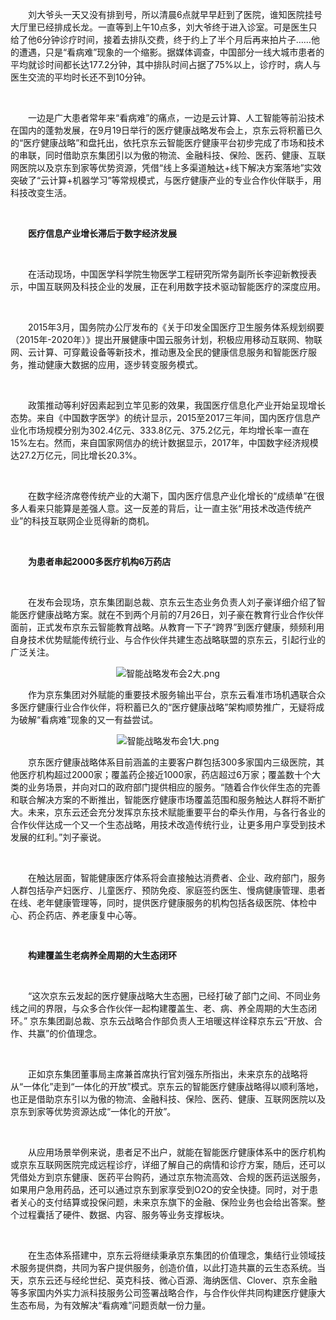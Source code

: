 <p style="text-indent: 2em;">刘大爷头一天又没有排到号，所以清晨6点就早早赶到了医院，谁知医院挂号大厅里已经排成长龙。一直等到上午10点多，刘大爷终于进入诊室。可是医生只给了他6分钟诊疗时间，接着去排队交费，终于约上了半个月后再来拍片子……他的遭遇，只是“看病难”现象的一个缩影。据媒体调查，中国部分一线大城市患者的平均就诊时间都长达177.2分钟，其中排队时间占据了75%以上，诊疗时，病人与医生交流的平均时长还不到10分钟。</p>
<p style="text-indent: 2em;"><br/></p>
<p style="text-indent: 2em;">一边是广大患者常年来“看病难”的痛点，一边是云计算、人工智能等前沿技术在国内的蓬勃发展，在9月19日举行的医疗健康战略发布会上，京东云将积蓄已久的“医疗健康战略”和盘托出，依托京东云智能医疗健康平台初步完成了市场和技术的串联，同时借助京东集团引以为傲的物流、金融科技、保险、医药、健康、互联网医院以及京东到家等优势资源，凭借“线上多渠道触达+线下解决方案落地”实效突破了“云计算+机器学习”等常规模式，与医疗健康产业的专业合作伙伴联手，用科技改变生活。</p>
<p style="text-indent: 2em;"><br/></p>
<p style="text-indent: 2em;"><strong>医疗信息产业增长滞后于数字经济发展</strong></p>
<p style="text-indent: 2em;"><strong><br/></strong></p>
<p style="text-indent: 2em;">在活动现场，中国医学科学院生物医学工程研究所常务副所长李迎新教授表示，中国互联网及科技企业的发展，正在利用数字技术驱动智能医疗的深度应用。</p>
<p style="text-indent: 2em;"><br/></p>
<p style="text-indent: 2em;">2015年3月，国务院办公厅发布的《关于印发全国医疗卫生服务体系规划纲要（2015年-2020年）》提出开展健康中国云服务计划，积极应用移动互联网、物联网、云计算、可穿戴设备等新技术，推动惠及全民的健康信息服务和智能医疗服务，推动健康大数据的应用，逐步转变服务模式。</p>
<p style="text-indent: 2em;"><br/></p>
<p style="text-indent: 2em;">政策推动等利好因素起到立竿见影的效果，我国医疗信息化产业开始呈现增长态势。来自《中国数字医学》的统计显示，2015至2017三年间，国内医疗信息产业化市场规模分别为302.4亿元、333.8亿元、375.2亿元，年均增长率一直在15%左右。然而，来自国家网信办的统计数据显示，2017年，中国数字经济规模达27.2万亿元，同比增长20.3%。</p>
<p style="text-indent: 2em;"><br/></p>
<p style="text-indent: 2em;">在数字经济席卷传统产业的大潮下，国内医疗信息产业化增长的“成绩单”在很多人看来只能算是差强人意。这一反差的背后，让一直主张“用技术改造传统产业”的科技互联网企业觅得新的商机。</p>
<p><br/></p>
<p style="text-indent: 2em;"><strong>为患者串起2000多医疗机构6万药店</strong></p>
<p style="text-indent: 2em;"><strong><br/></strong></p>
<p style="text-indent: 2em;">在发布会现场，京东集团副总裁、京东云生态业务负责人刘子豪详细介绍了智能医疗健康战略方案。就在不到两个月前的7月26日，刘子豪在教育行业合作伙伴面前，正式发布京东云智能教育战略。从教育一下子“跨界”到医疗健康，频频利用自身技术优势赋能传统行业、与合作伙伴共建生态战略联盟的京东云，引起行业的广泛关注。</p>
<p style="text-indent: 0em; text-align: center;"><img src="//img1.jcloudcs.com/cms/6cca5b1c-6da6-4e9a-9abb-2e3ff91441f020181114141518.png" title="" alt="智能战略发布会2大.png"/></p>
<p style="text-indent: 2em;">作为京东集团对外赋能的重要技术服务输出平台，京东云看准市场机遇联合众多医疗健康行业合作伙伴，将积蓄已久的“医疗健康战略”架构顺势推广，无疑将成为破解“看病难”现象的又一有益尝试。</p>
<p style="text-align: center; text-indent: 0em;"><img src="//img1.jcloudcs.com/cms/76a39f94-3109-4b03-976f-c84e9e97024a20181114141539.png" title="" alt="智能战略发布会1大.png"/></p>
<p style="text-indent: 2em;">京东医疗健康战略体系目前涵盖的主要客户群包括300多家国内三级医院，其他医疗机构超过2000家；覆盖药企接近1000家，药店超过6万家；覆盖数十个大类的业务场景，并向对口的政府部门提供相应的服务。“随着合作伙伴生态的完善和联合解决方案的不断推出，智能医疗健康市场覆盖范围和服务触达人群将不断扩大。未来，京东云还会充分发挥京东技术赋能重要平台的牵头作用，与各行各业的合作伙伴达成一个又一个生态战略，用技术改造传统行业，让更多用户享受到技术发展的红利。”刘子豪说。</p>
<p><br/></p>
<p style="text-indent:28px"><span style=";font-family:&#39;微软雅黑&#39;,sans-serif">在触达层面，智能健康医疗体系将会直接触达消费者、企业、政府部门，服务人群包括孕产妇医疗、儿童医疗、预防免疫、家庭签约医生、慢病健康管理、患者在线、老年健康管理等，同时，提供医疗健康服务的机构包括各级医院、体检中心、药企药店、养老康复中心等。</span></p>
<p><strong><span style=";font-family:&#39;微软雅黑&#39;,sans-serif">&nbsp;</span></strong></p>
<p style="text-indent: 2em;"><strong>构建覆盖生老病养全周期的大生态闭环</strong></p>
<p style="text-indent: 2em;"><strong><br/></strong></p>
<p style="text-indent: 2em;">“这次京东云发起的医疗健康战略大生态圈，已经打破了部门之间、不同业务线之间的界限，与众多合作伙伴一起构建覆盖生、老、病、养全周期的大生态闭环。” 京东集团副总裁、京东云战略合作部负责人王培暖这样诠释京东云“开放、合作、共赢”的价值理念。</p>
<p style="text-indent: 2em;"><br/></p>
<p style="text-indent: 2em;">正如京东集团董事局主席兼首席执行官刘强东所指出，未来京东的战略将从“一体化”走到“一体化的开放”模式。京东云的智能医疗健康战略得以顺利落地，也正是借助京东引以为傲的物流、金融科技、保险、医药、健康、互联网医院以及京东到家等优势资源达成“一体化的开放”。</p>
<p style="text-indent: 2em;"><br/></p>
<p style="text-indent: 2em;">从应用场景举例来说，患者足不出户，就能在智能医疗健康体系中的医疗机构或京东互联网医院完成远程诊疗，详细了解自己的病情和诊疗方案，随后，还可以凭借处方到京东健康、医药平台购药，通过京东物流高效、合规的医药运送服务，如果用户急用药品，还可以通过京东到家享受到O2O的安全快捷。同时，对于患者关心的支付结算或投保问题，未来京东旗下的金融、保险业务也会给出答案。整个过程囊括了硬件、数据、内容、服务等业务支撑板块。</p>
<p style="text-indent: 2em;"><br/></p>
<p style="text-indent: 2em;">在生态体系搭建中，京东云将继续秉承京东集团的价值理念，集结行业领域技术服务提供商，共同为客户提供服务，创造价值，以此打造共赢的云生态系统。当天，京东云还与经纶世纪、英克科技、微心百源、海纳医信、Clover、京东金融等多家国内外实力派科技服务公司签署战略合作，与合作伙伴共同构建医疗健康大生态布局，为有效解决“看病难”问题贡献一份力量。</p>
